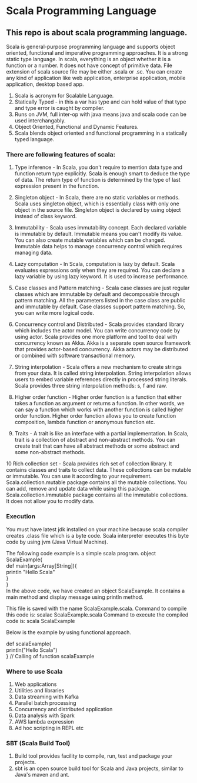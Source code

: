 # Scala Programming Language
## This repo is about scala programming language.
Scala is general-purpose programming language and supports object oriented, functional and imperative programming approaches.
It is a strong static type language. In scala, everything is an object whether it is a function or a number. 
It does not have concept of primitive data. File extension of scala source file may be either .scala or .sc.
You can create any kind of application like web application, enterprise application, mobile application, desktop based app.

1. Scala is acronym for Scalable Language.
2. Statically Typed - in this a var has type and can hold value of that type and type error is caught by compiler.
3. Runs on JVM, full inter-op with java means java and scala code can be used interchangably.
4. Object Oriented, Functional and Dynamic Features.
5. Scala blends object oriented and functional programming in a statically typed language.

### There are following features of scala:

1. Type inference - 
In Scala, you don't require to mention data type and function return type explicitly. 
Scala is enough smart to deduce the type of data.
The return type of function is determined by the type of last expression present in the function.

2. Singleton object - 
In Scala, there are no static variables or methods. 
Scala uses singleton object, which is essentially class with only one object in the source file. 
Singleton object is declared by using object instead of class keyword.

3. Immutability -
Scala uses immutability concept. Each declared variable is immutable by default.
Immutable means you can't modify its value.
You can also create mutable variables which can be changed.
Immutable data helps to manage concurrency control which requires managing data.

4. Lazy computation - 
In Scala, computation is lazy by default. Scala evaluates expressions only when they are required.
You can declare a lazy variable by using lazy keyword. It is used to increase performance.

5. Case classes and Pattern matching - 
Scala case classes are just regular classes which are immutable by default and decomposable through pattern matching.
All the parameters listed in the case class are public and immutable by default.
Case classes support pattern matching. So, you can write more logical code.

6. Concurrency control and Distributed - 
Scala provides standard library which includes the actor model. You can write concurrency code by using actor.
Scala provides one more platform and tool to deal with concurrency known as Akka.
Akka is a separate open source framework that provides actor-based concurrency.
Akka actors may be distributed or combined with software transactional memory.

7. String interpolation - 
Scala offers a new mechanism to create strings from your data. It is called string interpolation. 
String interpolation allows users to embed variable references directly in processed string literals.
Scala provides three string interpolation methods: s, f and raw.

8. Higher order function - 
Higher order function is a function that either takes a function as argument or returns a function.
In other words, we can say a function which works with another function is called higher order function.
Higher order function allows you to create function composition, lambda function or anonymous function etc.

9. Traits - 
A trait is like an interface with a partial implementation.
In Scala, trait is a collection of abstract and non-abstract methods.
You can create trait that can have all abstract methods or some abstract and some non-abstract methods.

10 Rich collection set - 
Scala provides rich set of collection library. It contains classes and traits to collect data.
These collections can be mutable or immutable. You can use it according to your requirement.
Scala.collection.mutable package contains all the mutable collections.
You can add, remove and update data while using this package.
Scala.collection.immutable package contains all the immutable collections. It does not allow you to modify data.

### Execution
You must have latest jdk installed on your machine because scala compiler creates .class file which is a byte code.
Scala interpreter executes this byte code by using jvm (Java Virtual Machine).

The following code example is a simple scala program.
object ScalaExample{  
    def main(args:Array[String]){  
        println "Hello Scala"  
    }  
}  
In the above code, we have created an object ScalaExample.
It contains a main method and display message using println method.

This file is saved with the name ScalaExample.scala.
Command to compile this code is: scalac ScalaExample.scala
Command to execute the compiled code is: scala ScalaExample

Below is the example by using functional approach.

def scalaExample{  
    println("Hello Scala")  
}
// Calling of function
scalaExample

### Where to use Scala

1. Web applications
2. Utilities and libraries
3. Data streaming with Kafka
4. Parallel batch processing
5. Concurrency and distributed application
6. Data analysis with Spark
7. AWS lambda expression
8. Ad hoc scripting in REPL etc

### SBT (Scala Build Tool)
1. Build tool provides facility to compile, run, test and package your projects.
2. sbt is an open source build tool for Scala and Java projects, similar to Java's maven and ant.

